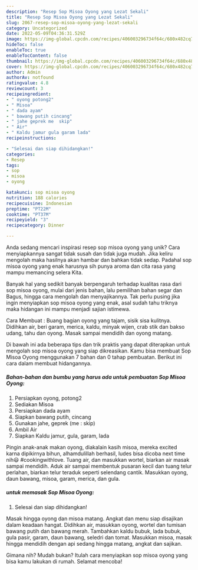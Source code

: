 ```yaml
---
description: "Resep Sop Misoa Oyong yang Lezat Sekali"
title: "Resep Sop Misoa Oyong yang Lezat Sekali"
slug: 2067-resep-sop-misoa-oyong-yang-lezat-sekali
category: Uncategorized
date: 2022-05-09T04:36:31.529Z
image: https://img-global.cpcdn.com/recipes/406003296734f64c/680x482cq70/sop-misoa-oyong-foto-resep-utama.jpg
hideToc: false
enableToc: true
enableTocContent: false
thumbnail: https://img-global.cpcdn.com/recipes/406003296734f64c/680x482cq70/sop-misoa-oyong-foto-resep-utama.jpg
cover: https://img-global.cpcdn.com/recipes/406003296734f64c/680x482cq70/sop-misoa-oyong-foto-resep-utama.jpg
author: Admin
authorAv: notfound
ratingvalue: 4.8
reviewcount: 3
recipeingredient:
- " oyong potong2"
- " Misoa"
- " dada ayam"
- " bawang putih cincang"
- " jahe geprek me  skip"
- " Air"
- " Kaldu jamur gula garam lada"
recipeinstructions:

- "Selesai dan siap dihidangkan!"
categories:
- Resep
tags:
- sop
- misoa
- oyong

katakunci: sop misoa oyong 
nutrition: 188 calories
recipecuisine: Indonesian
preptime: "PT22M"
cooktime: "PT37M"
recipeyield: "3"
recipecategory: Dinner

---
```





Anda sedang mencari inspirasi resep sop misoa oyong yang unik? Cara menyiapkannya sangat tidak susah dan tidak juga mudah. Jika keliru mengolah maka hasilnya akan hambar dan bahkan tidak sedap. Padahal sop misoa oyong yang enak harusnya sih punya aroma dan cita rasa yang mampu memancing selera Kita.





Banyak hal yang sedikit banyak berpengaruh terhadap kualitas rasa dari sop misoa oyong, mulai dari jenis bahan, lalu pemilihan bahan segar dan Bagus, hingga cara mengolah dan menyajikannya. Tak perlu pusing jika ingin menyiapkan sop misoa oyong yang enak,      asal sudah tahu triknya maka hidangan ini mampu menjadi sajian istimewa.














Cara Membuat : Buang bagian oyong yang tajam, sisik sisa kulitnya. Didihkan air, beri garam, merica, kaldu, minyak wijen, crab stik dan bakso udang, tahu dan oyong. Masak sampai mendidih dan oyong matang.






Di bawah ini ada beberapa tips dan trik praktis yang dapat diterapkan untuk mengolah sop misoa oyong yang siap dikreasikan. Kamu bisa membuat Sop Misoa Oyong menggunakan 7 bahan dan 0 tahap pembuatan. Berikut ini cara dalam membuat hidangannya.

<!--inarticleads1-->

##### Bahan-bahan dan bumbu yang harus ada untuk pembuatan Sop Misoa Oyong:

1. Persiapkan  oyong, potong2
1. Sediakan  Misoa
1. Persiapkan  dada ayam
1. Siapkan  bawang putih, cincang
1. Gunakan  jahe, geprek (me : skip)
1. Ambil  Air
1. Siapkan  Kaldu jamur, gula, garam, lada


Pingin anak-anak makan oyong, diakalain kasih misoa, mereka excited karna dipikirnya bihun, alhamdulillah berhasil, ludes bisa dicoba next time nih😃 #cookingwithlove. Tuang air, dan masukkan wortel, biarkan air masak sampai mendidih. Aduk air sampai membentuk pusaran kecil dan tuang telur perlahan, biarkan telur teraduk seperti selendang cantik. Masukkan oyong, daun bawang, misoa, garam, merica, dan gula. 

<!--inarticleads2-->

#####  untuk memasak Sop Misoa Oyong:


1. Selesai dan siap dihidangkan!

Masak hingga oyong dan misoa matang. Angkat dan menu siap disajikan dalam keadaan hangat. Didihkan air, masukkan oyong, wortel dan tumisan bawang putih dan bawang merah. Tambahkan kaldu bubuk, lada bubuk, gula pasir, garam, daun bawang, seledri dan tomat. Masukkan misoa, masak hingga mendidih dengan api sedang hingga matang, angkat dan sajikan. 

Gimana nih? Mudah bukan? Itulah cara menyiapkan sop misoa oyong yang bisa kamu lakukan di rumah. Selamat mencoba!
